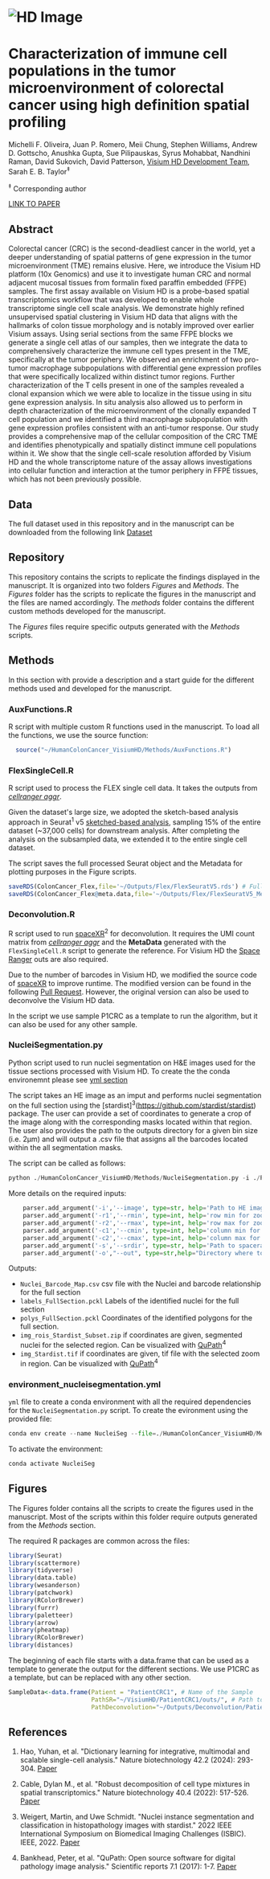 # ![HD Image](https://img.freepik.com/free-vector/illustration-gallery-icon_53876-27002.jpg)

# Characterization of immune cell populations in the tumor microenvironment of colorectal cancer using high definition spatial profiling

Michelli F. Oliveira, Juan P. Romero, Meii Chung, Stephen Williams, Andrew D. Gottscho, Anushka Gupta, Sue Pilipauskas, Syrus Mohabbat, Nandhini Raman, David Sukovich, David Patterson, [Visium HD Development Team](Team), Sarah E. B. Taylor<sup>‡</sup>

<sup>‡</sup> Corresponding author

[LINK TO PAPER](https://www.biorxiv.org/)

## Abstract

Colorectal cancer (CRC) is the second-deadliest cancer in the world, yet a deeper understanding of spatial patterns of gene expression in the tumor microenvironment (TME) remains elusive. Here, we introduce the Visium HD platform (10x Genomics) and use it to investigate human CRC and normal adjacent mucosal tissues from formalin fixed paraffin embedded (FFPE) samples. The first assay available on Visium HD is a probe-based spatial transcriptomics workflow that was developed to enable whole transcriptome single cell scale analysis. We demonstrate highly refined unsupervised spatial clustering in Visium HD data that aligns with the hallmarks of colon tissue morphology and is notably improved over earlier Visium assays. Using serial sections from the same FFPE blocks we generate a single cell atlas of our samples, then we integrate the data to comprehensively characterize the immune cell types present in the TME, specifically at the tumor periphery. We observed an enrichment of two pro-tumor macrophage subpopulations with differential gene expression profiles that were specifically localized within distinct tumor regions. Further characterization of the T cells present in one of the samples revealed a clonal expansion which we were able to localize in the tissue using in situ gene expression analysis. In situ analysis also allowed us to perform in depth characterization of the microenvironment of the clonally expanded T cell population and we identified a third macrophage subpopulation with gene expression profiles consistent with an anti-tumor response. Our study provides a comprehensive map of the cellular composition of the CRC TME and identifies phenotypically and spatially distinct immune cell populations within it. We show that the single cell-scale resolution afforded by Visium HD and the whole transcriptome nature of the assay allows investigations into cellular function and interaction at the tumor periphery in FFPE tissues, which has not been previously possible.

## Data

The full dataset used in this repository and in the manuscript can be downloaded from the following link [Dataset](https://www.10xgenomics.com/datasets?query=&page=1&configure%5BhitsPerPage%5D=50&configure%5BmaxValuesPerFacet%5D=1000)

## Repository

This repository contains the scripts to replicate the findings displayed in the manuscript. It is organized into two folders *Figures* and *Methods*. The *Figures* folder has the scripts to replicate the figures in the manuscript and the files are named accordingly. The *methods* folder contains the different custom methods developed for the manuscript.

The *Figures* files require specific outputs generated with the *Methods* scripts.

## Methods

In this section with provide a description and a start guide for the different methods used and developed for the manuscript.

### AuxFunctions.R

R script with multiple custom R functions used in the manuscript. To load all the functions, we use the source function:

```R
  source("~/HumanColonCancer_VisiumHD/Methods/AuxFunctions.R")
```

### FlexSingleCell.R
R script used to process the FLEX single cell data. It takes the outputs from [*cellranger aggr*](https://www.10xgenomics.com/support/software/cell-ranger/latest/analysis/running-pipelines/cr-3p-aggr).

Given the dataset's large size, we adopted the sketch-based analysis approach in Seurat<sup>1</sup> v5 [sketched-based analysis](https://satijalab.org/seurat/articles/seurat5_sketch_analysis), sampling 15% of the entire dataset (~37,000 cells) for downstream analysis. After completing the analysis on the subsampled data, we extended it to the entire single cell dataset.

The script saves the full processed Seurat object and the Metadata for plotting purposes in the Figure scripts.

```R
saveRDS(ColonCancer_Flex,file='~/Outputs/Flex/FlexSeuratV5.rds') # Full Seurat Object
saveRDS(ColonCancer_Flex@meta.data,file='~/Outputs/Flex/FlexSeuratV5_MetaData.rds') #Meta Data
```

### Deconvolution.R

R script used to run [spaceXR](https://github.com/dmcable/spacexr)<sup>2</sup> for deconvolution. It requires the UMI count matrix from [*cellranger aggr*](https://www.10xgenomics.com/support/software/cell-ranger/latest/analysis/running-pipelines/cr-3p-aggr) and the **MetaData** generated with the `FlexSingleCell.R`  script to generate the reference. For Visium HD the [Space Ranger](https://www.10xgenomics.com/support/software/space-ranger/latest) outs are also required.

Due to the number of barcodes in Visium HD, we modified the source code of [spaceXR](https://github.com/dmcable/spacexr) to improve runtime. The modified version can be found in the following [Pull Request](https://github.com/dmcable/spacexr/pulls). However, the original version can also be used to deconvolve the Visium HD data.

In the script we use sample P1CRC as a template to run the algorithm, but it can also be used for any other sample.

### NucleiSegmentation.py

Python script used to run nuclei segmentation on H&E images used for the tissue sections processed with Visium HD.
To create the the conda environemnt please see [yml section](#ymlfile)

The script takes an HE image as an imput and performs nuclei segmentation on the full section using the [stardist]<sup>3</sup>(https://github.com/stardist/stardist) package. The user can provide a set of coordinates to generate a crop of the image along with the corresponding masks located within that region. The user also provides the path to the outputs directory for a given bin size (i.e. 2µm) and will output a .csv file that assigns all the barcodes located within the all segmentation masks.

The script can be called as follows:

```Python
python ./HumanColonCancer_VisiumHD/Methods/NucleiSegmentation.py -i ./PATH_TO_HE_image -r1 rowmin -r2 rowmax -c1 colmin -c2 colmax -s ./PATH_TO_SR_outs/binned_outputs/square_002um/ -o Output_directory
```

More details on the required inputs:
```Python
    parser.add_argument('-i','--image', type=str, help='Path to HE image')
    parser.add_argument('-r1','--rmin', type=int, help='row min for zoom in')
    parser.add_argument('-r2','--rmax', type=int, help='row max for zoom in')
    parser.add_argument('-c1','--cmin', type=int, help='column min for zoom in')
    parser.add_argument('-c2','--cmax', type=int, help='column max for zoom in')
    parser.add_argument('-s','--srdir', type=str, help='Path to spaceranger outs at a given bin size')
    parser.add_argument('-o',"--out", type=str,help="Directory where to save outputs")
```

Outputs:

- `Nuclei_Barcode_Map.csv` csv file with the Nuclei and barcode relationship for the full section
- `labels_FullSection.pckl` Labels of the identified nuclei for the full section
- `polys_FullSection.pckl` Coordinates of the identified polygons for the full section.
- `img_rois_Stardist_Subset.zip` if coordinates are given, segmented nuclei for the selected region. Can be visualized with [QuPath](https://qupath.github.io/)<sup>4</sup>
- `img_Stardist.tif` if coordinates are given, tif file with the selected zoom in region. Can be visualized with [QuPath](https://qupath.github.io/)<sup>4</sup>


### environment_nucleisegmentation.yml <a name="ymlfile"></a>
 `yml` file to create a conda environment with all the required dependencies for the `NucleiSegmentation.py` script. 
 To create the evironment using the provided file:

```Python
conda env create --name NucleiSeg --file=./HumanColonCancer_VisiumHD/Methods/environment_nucleisegmentation.yml
```

To activate the environment:

```Python
conda activate NucleiSeg 
```

## Figures

The Figures folder contains all the scripts to create the figures used in the manuscript.
Most of the scripts within this folder require outputs generated from the *Methods* section.

The required R packages are common across the files:

```R
library(Seurat)
library(scattermore)
library(tidyverse)
library(data.table)
library(wesanderson)
library(patchwork)
library(RColorBrewer)
library(furrr)
library(paletteer)
library(arrow)
library(pheatmap)
library(RColorBrewer)
library(distances)
```

The beginning of each file starts with a data.frame that can be used as a template to generate the output for the different sections. We use P1CRC as a template, but can be replaced with any other section.

```R
SampleData<-data.frame(Patient = "PatientCRC1", # Name of the Sample
                       PathSR="~/VisiumHD/PatientCRC1/outs/", # Path to space ranger outs folder
                       PathDeconvolution="~/Outputs/Deconvolution/PatientCRC1_Deconvolution_HD.rds") #spaceXR Deconvolution results
```

## References

1. Hao, Yuhan, et al. "Dictionary learning for integrative, multimodal and scalable single-cell analysis." Nature biotechnology 42.2 (2024): 293-304. [Paper](https://www.nature.com/articles/s41587-023-01767-y)

2. Cable, Dylan M., et al. "Robust decomposition of cell type mixtures in spatial transcriptomics." Nature biotechnology 40.4 (2022): 517-526. [Paper](https://www.nature.com/articles/s41587-021-00830-w)

3. Weigert, Martin, and Uwe Schmidt. "Nuclei instance segmentation and classification in histopathology images with stardist." 2022 IEEE International Symposium on Biomedical Imaging Challenges (ISBIC). IEEE, 2022. [Paper](https://arxiv.org/abs/2203.02284)

4. Bankhead, Peter, et al. "QuPath: Open source software for digital pathology image analysis." Scientific reports 7.1 (2017): 1-7. [Paper](https://www.nature.com/articles/s41598-017-17204-5)